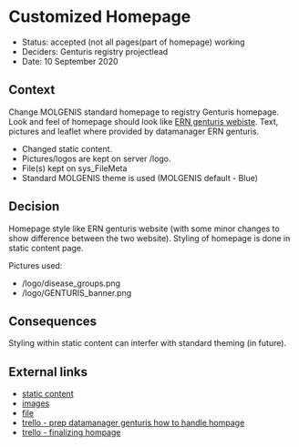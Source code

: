 # Customized Homepage
* Status:  accepted (not all pages(part of homepage) working
* Deciders: Genturis registry projectlead
* Date: 10 September 2020


## Context

Change MOLGENIS standard homepage to registry Genturis homepage. Look and feel of homepage should look like [ERN genturis webiste](https://www.genturis.eu/l=eng/Home.html). Text, pictures and leaflet where provided by datamanager ERN genturis.
- Changed static content.
- Pictures/logos are kept on server /logo.
- File(s) kept on sys_FileMeta
- Standard MOLGENIS theme is used (MOLGENIS default - Blue)

## Decision

Homepage style like ERN genturis website (with some minor changes to show difference between the two website).
Styling of homepage is done in static content page.

Pictures used:
* /logo/disease_groups.png
* /logo/GENTURIS_banner.png

## Consequences

Styling within static content can interfer with standard theming (in future).

## External links
- [static content]()
- [images]()
- [file]()
- [trello - prep datamanager genturis how to handle hompage](https://trello.com/c/shG2jLsC/374-overdracht-homepage-genturis-naar-bianca-voorbereiden)
- [trello - finalizing hompage](https://trello.com/c/kzAayDV6/292-ern-genturis-laatste-aanpassingen-homepage-en-overdracht-bianca)
